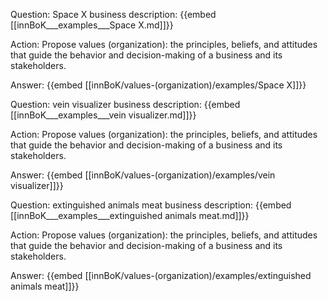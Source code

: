 Question: Space X business description:
{{embed [[innBoK___examples___Space X.md]]}}

Action: Propose values (organization): the principles, beliefs, and attitudes that guide the behavior and decision-making of a business and its stakeholders.

Answer:
{{embed [[innBoK/values-(organization)/examples/Space X]]}}

Question: vein visualizer business description:
{{embed [[innBoK___examples___vein visualizer.md]]}}

Action: Propose values (organization): the principles, beliefs, and attitudes that guide the behavior and decision-making of a business and its stakeholders.

Answer:
{{embed [[innBoK/values-(organization)/examples/vein visualizer]]}}

Question: extinguished animals meat business description:
{{embed [[innBoK___examples___extinguished animals meat.md]]}}

Action: Propose values (organization): the principles, beliefs, and attitudes that guide the behavior and decision-making of a business and its stakeholders.

Answer:
{{embed [[innBoK/values-(organization)/examples/extinguished animals meat]]}}













